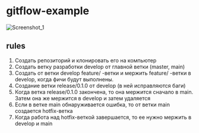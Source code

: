 # gitflow-example

![Screenshot_1](https://user-images.githubusercontent.com/91306218/218127890-9aea3f64-b85c-47c1-a881-35d9f62e95d1.png)

## rules

1. Создать репозиторий и клонировать его на компьютер
2. Создать ветку разработки develop от главной ветки (master, main)
3. Создать от ветки develop feature/ -ветки и мержить feature/ -ветки в develop, когда фичи будут выполнены.
4. Создание ветки release/0.1.0 от develop (в ней исправляются баги)
5. Когда ветка release/0.1.0 закончена, то она мержится сначало в main. Затем она же мержится в develop и затем удаляется
6. Если в ветке main обнаруживается ошибка, то от ветки main создается hotfix-ветка 
7. Когда работа над hotfix-веткой завершается, то ее нужно мержить в develop и main
